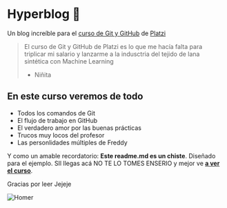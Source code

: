# Hyperblog 💚
Un blog increíble para el [curso de Git y GitHub](http://platzi.com/cursos/git-github "curso de Git y GitHub") de [Platzi](http://platzi.com "Platzi")
>El curso de Git y GitHub de Platzi es lo que me hacía falta para triplicar mi salario y lanzarme a la indusctria del tejido de lana sintética con Machine Learning
> - Niñita

## En este curso veremos de todo
* Todos los comandos de Git
* El flujo de trabajo en GitHub
* El verdadero amor por las buenas prácticas
* Trucos muy locos del profesor 
* Las personlidades múltiples de Freddy

Y como un amable recordatorio: **Este readme.md es un chiste**. Diseñado para el ejemplo. SIl llegas acá NO TE LO TOMES ENSERIO y mejor ve [**a ver el curso**](http://platzi.com/cursos/git-github "a ver el curso").

Gracias por leer Jejeje

![Homer](https://i.imgur.com/NgfTxtz.gif "Homer")